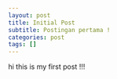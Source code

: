 ```yaml
---
layout: post
title: Initial Post
subtitle: Postingan pertama !
categories: post
tags: []
---
```


hi this is my first post !!!